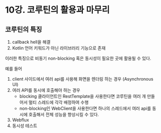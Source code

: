 # 10강. 코루틴의 활용과 마무리

## 코루틴의 특징

1. callback hell을 해결
2. Kotlin 언어 키워드가 아닌 라이브러리 기능으로 존재 

이러한 특징으로 비동기 non-blocking 혹은 동시성이 필요한 곳에 활용될 수 있다.

예를 들어 
1. client 사이드에서 여러 api를 사용해 화면을 렌더링 하는 경우 (Asynchronous UI)
2. 여러 API를 동시에 호출해야 하는 경우
   - blocking 클라이언트인 RestTemplate을 사용한다면 코루틴을 여러 개 만들어서 멀티 스레드에 각각 배정하여 수행
   - non-blocking인 WebClient을 사용한다면 하나의 스레드에서 여러 api를 동시에 호출해서 전체 성능을 향상시킬 수 있다.
3. Webflux
4. 동시성 테스트 


